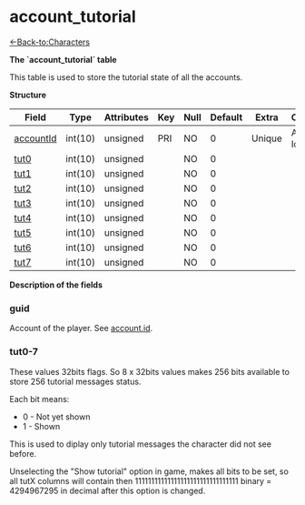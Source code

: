# account\_tutorial

[<-Back-to:Characters](database-characters.md)

**The \`account\_tutorial\` table**

This table is used to store the tutorial state of all the accounts.

**Structure**

| Field          | Type    | Attributes | Key | Null | Default | Extra  | Comment            |
|----------------|---------|------------|-----|------|---------|--------|--------------------|
| [accountId][1] | int(10) | unsigned   | PRI | NO   | 0       | Unique | Account Identifier |
| [tut0][2]      | int(10) | unsigned   |     | NO   | 0       |        |                    |
| [tut1][3]      | int(10) | unsigned   |     | NO   | 0       |        |                    |
| [tut2][4]      | int(10) | unsigned   |     | NO   | 0       |        |                    |
| [tut3][5]      | int(10) | unsigned   |     | NO   | 0       |        |                    |
| [tut4][6]      | int(10) | unsigned   |     | NO   | 0       |        |                    |
| [tut5][7]      | int(10) | unsigned   |     | NO   | 0       |        |                    |
| [tut6][8]      | int(10) | unsigned   |     | NO   | 0       |        |                    |
| [tut7][9]      | int(10) | unsigned   |     | NO   | 0       |        |                    |

[1]: #accountid
[2]: #tut0
[3]: #tut1
[4]: #tut2
[5]: #tut3
[6]: #tut4
[7]: #tut5
[8]: #tut6
[9]: #tut7

**Description of the fields**

### guid

Account of the player. See [account.id](account_2130004.html#account-id).

### tut0-7

These values 32bits flags. So 8 x 32bits values makes 256 bits available to store 256 tutorial messages status.

Each bit means:

- 0 - Not yet shown
- 1 - Shown

This is used to diplay only tutorial messages the character did not see before.

Unselecting the "Show tutorial" option in game, makes all bits to be set, so all tutX columns will contain then 11111111111111111111111111111111 binary = 4294967295 in decimal after this option is changed.
